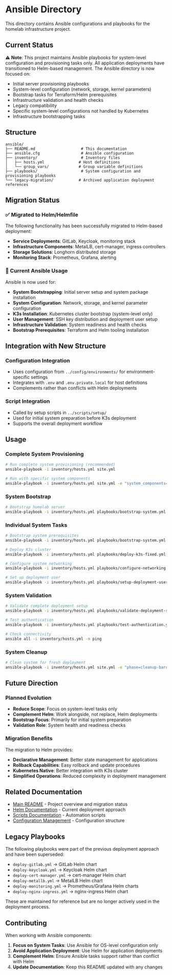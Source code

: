 # Ansible Directory

This directory contains Ansible configurations and playbooks for the homelab infrastructure project.

## Current Status

⚠️ **Note**: This project maintains Ansible playbooks for system-level configuration and provisioning tasks only. All application deployments have transitioned to Helm-based management. The Ansible directory is now focused on:

- Initial server provisioning playbooks
- System-level configuration (network, storage, kernel parameters)
- Bootstrap tasks for Terraform/Helm prerequisites
- Infrastructure validation and health checks
- Legacy compatibility
- Specific system-level configurations not handled by Kubernetes
- Infrastructure bootstrapping tasks

## Structure

```
ansible/
├── README.md                    # This documentation
├── ansible.cfg                  # Ansible configuration
├── inventory/                   # Inventory files
│   ├── hosts.yml               # Host definitions
│   └── group_vars/             # Group variable definitions
├── playbooks/                   # System configuration and provisioning playbooks
└── legacy-migration/           # Archived application deployment references
```

## Migration Status

### ✅ Migrated to Helm/Helmfile

The following functionality has been successfully migrated to Helm-based deployment:

- **Service Deployments**: GitLab, Keycloak, monitoring stack
- **Infrastructure Components**: MetalLB, cert-manager, ingress controllers
- **Storage Solutions**: Longhorn distributed storage
- **Monitoring Stack**: Prometheus, Grafana, alerting

### 🔄 Current Ansible Usage

Ansible is now used for:

- **System Bootstrapping**: Initial server setup and system package installation
- **System Configuration**: Network, storage, and kernel parameter configuration
- **K3s Installation**: Kubernetes cluster bootstrap (system-level only)
- **User Management**: SSH key distribution and deployment user setup
- **Infrastructure Validation**: System readiness and health checks
- **Bootstrap Prerequisites**: Terraform and Helm tooling installation

## Integration with New Structure

### Configuration Integration

- Uses configuration from `../config/environments/` for environment-specific settings
- Integrates with `.env` and `.env.private.local` for host definitions
- Complements rather than conflicts with Helm deployments

### Script Integration

- Called by setup scripts in `../scripts/setup/`
- Used for initial system preparation before K3s deployment
- Supports the overall deployment workflow

## Usage
### Complete System Provisioning

```bash
# Run complete system provisioning (recommended)
ansible-playbook -i inventory/hosts.yml site.yml

# Run with specific system components
ansible-playbook -i inventory/hosts.yml site.yml -e "system_components=['bootstrap','k3s']"
```

### System Bootstrap

```bash
# Bootstrap homelab server
ansible-playbook -i inventory/hosts.yml playbooks/bootstrap-system.yml
```

### Individual System Tasks

```bash
# Bootstrap system prerequisites
ansible-playbook -i inventory/hosts.yml playbooks/bootstrap-system.yml

# Deploy K3s cluster
ansible-playbook -i inventory/hosts.yml playbooks/deploy-k3s-fixed.yml

# Configure system networking
ansible-playbook -i inventory/hosts.yml playbooks/configure-networking.yml

# Set up deployment user
ansible-playbook -i inventory/hosts.yml playbooks/setup-deployment-user.yml
```

### System Validation

```bash
# Validate complete deployment setup
ansible-playbook -i inventory/hosts.yml playbooks/validate-deployment-setup.yml

# Test authentication
ansible-playbook -i inventory/hosts.yml playbooks/test-authentication.yml

# Check connectivity
ansible all -i inventory/hosts.yml -m ping
```

### System Cleanup

```bash
# Clean system for fresh deployment
ansible-playbook -i inventory/hosts.yml site.yml -e "phase=cleanup-bare-metal"
```

## Future Direction

### Planned Evolution

- **Reduce Scope**: Focus on system-level tasks only
- **Complement Helm**: Work alongside, not replace, Helm deployments
- **Bootstrap Focus**: Primarily for initial system preparation
- **Validation Role**: System health and readiness checks

### Migration Benefits

The migration to Helm provides:

- **Declarative Management**: Better state management for applications
- **Rollback Capabilities**: Easy rollback and update procedures
- **Kubernetes Native**: Better integration with K3s cluster
- **Simplified Operations**: Reduced complexity in deployment management

## Related Documentation

- [Main README](../README.md) - Project overview and migration status
- [Helm Documentation](../helm/README.md) - Current deployment approach
- [Scripts Documentation](../scripts/README.md) - Automation scripts
- [Configuration Management](../config/README.md) - Configuration structure

## Legacy Playbooks

The following playbooks were part of the previous deployment approach and have been superseded:

- `deploy-gitlab.yml` → GitLab Helm chart
- `deploy-keycloak.yml` → Keycloak Helm chart  
- `deploy-cert-manager.yml` → cert-manager Helm chart
- `deploy-metallb.yml` → MetalLB Helm chart
- `deploy-monitoring.yml` → Prometheus/Grafana Helm charts
- `deploy-nginx-ingress.yml` → nginx-ingress Helm chart

These are maintained for reference but are no longer actively used in the deployment process.

## Contributing

When working with Ansible components:

1. **Focus on System Tasks**: Use Ansible for OS-level configuration only
2. **Avoid Application Deployment**: Use Helm for application deployments
3. **Complement Helm**: Ensure Ansible tasks support rather than conflict with Helm
4. **Update Documentation**: Keep this README updated with any changes
